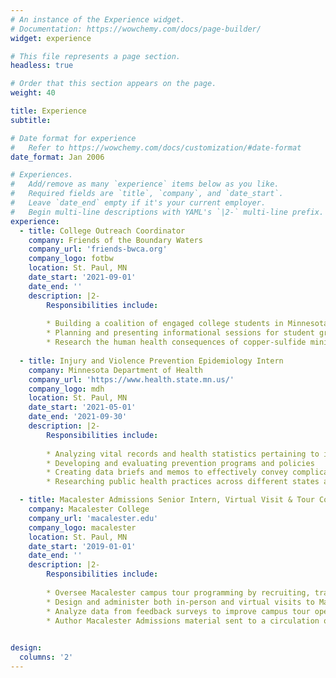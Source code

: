 ```yaml
---
# An instance of the Experience widget.
# Documentation: https://wowchemy.com/docs/page-builder/
widget: experience

# This file represents a page section.
headless: true

# Order that this section appears on the page.
weight: 40

title: Experience
subtitle:

# Date format for experience
#   Refer to https://wowchemy.com/docs/customization/#date-format
date_format: Jan 2006

# Experiences.
#   Add/remove as many `experience` items below as you like.
#   Required fields are `title`, `company`, and `date_start`.
#   Leave `date_end` empty if it's your current employer.
#   Begin multi-line descriptions with YAML's `|2-` multi-line prefix.
experience:
  - title: College Outreach Coordinator
    company: Friends of the Boundary Waters
    company_url: 'friends-bwca.org'
    company_logo: fotbw
    location: St. Paul, MN
    date_start: '2021-09-01'
    date_end: ''
    description: |2-
        Responsibilities include:
        
        * Building a coalition of engaged college students in Minnesota to combat copper-sulfide mining in the BWCA
        * Planning and presenting informational sessions for student groups across MN campuses
        * Research the human health consequences of copper-sulfide mining
        
  - title: Injury and Violence Prevention Epidemiology Intern
    company: Minnesota Department of Health
    company_url: 'https://www.health.state.mn.us/'
    company_logo: mdh
    location: St. Paul, MN
    date_start: '2021-05-01'
    date_end: '2021-09-30'
    description: |2-
        Responsibilities include:
        
        * Analyzing vital records and health statistics pertaining to injury and violence prevention in Minnesota 
        * Developing and evaluating prevention programs and policies
        * Creating data briefs and memos to effectively convey complicated health phenomena to the general public
        * Researching public health practices across different states and collaborated with health partners around the U.S.

  - title: Macalester Admissions Senior Intern, Virtual Visit & Tour Coordinator
    company: Macalester College
    company_url: 'macalester.edu'
    company_logo: macalester
    location: St. Paul, MN
    date_start: '2019-01-01'
    date_end: ''
    description: |2-
        Responsibilities include:
        
        * Oversee Macalester campus tour programming by recruiting, training, and scheduling student tour guides
        * Design and administer both in-person and virtual visits to Macalester for prospective students
        * Analyze data from feedback surveys to improve campus tour operations
        * Author Macalester Admissions material sent to a circulation of over 10,000 prospective students in Minnesota
        

design:
  columns: '2'
---
```

